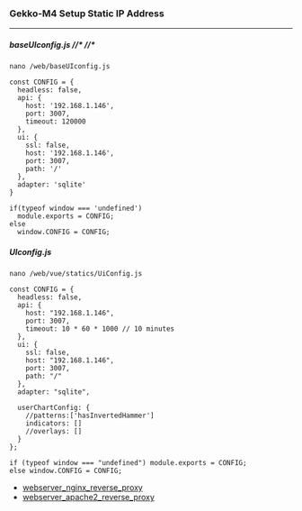 ### Gekko-M4 Setup Static IP Address

-----
##### baseUIconfig.js //* //*
```
nano /web/baseUIconfig.js
```
```
const CONFIG = {
  headless: false,
  api: {
    host: '192.168.1.146',
    port: 3007,
    timeout: 120000
  },
  ui: {
    ssl: false,
    host: '192.168.1.146',
    port: 3007,
    path: '/'
  },
  adapter: 'sqlite'
}

if(typeof window === 'undefined')
  module.exports = CONFIG;
else
  window.CONFIG = CONFIG;

```

##### UIconfig.js  
```
nano /web/vue/statics/UiConfig.js
```

```
const CONFIG = {
  headless: false,
  api: {
    host: "192.168.1.146",
    port: 3007,
    timeout: 10 * 60 * 1000 // 10 minutes
  },
  ui: {
    ssl: false,
    host: "192.168.1.146",
    port: 3007,
    path: "/"
  },
  adapter: "sqlite",
  
  userChartConfig: {
    //patterns:['hasInvertedHammer']
    indicators: []
    //overlays: []
  }
};

if (typeof window === "undefined") module.exports = CONFIG;
else window.CONFIG = CONFIG;
```

* [webserver_nginx_reverse_proxy](https://github.com/universalbit-dev/gekko-m4/blob/master/docs/webserver.md)
* [webserver_apache2_reverse_proxy](https://github.com/universalbit-dev/gekko-m4/blob/master/docs/webserver.md#webserver-apache2)
